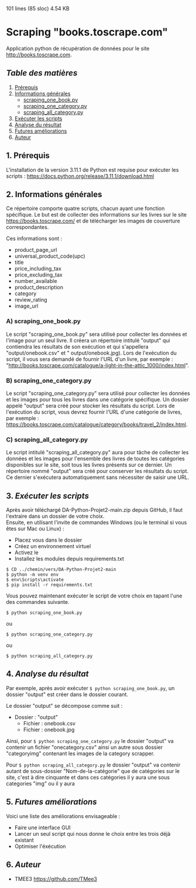 101 lines (85 sloc)  4.54 KB

# Scraping "books.toscrape.com"
Application python de récupération de données pour le site http://books.toscrape.com.

## *Table des matières*
1. [Prérequis](#1-prérequis)
2. [Informations générales](#2-informations-générales)
   - [scraping_one_book.py](#a-scraping_one_bookpy)
   - [scraping_one_category.py](#b-scraping_one_categorypy)
   - [scraping_all_category.py](#c-scraping_all_categorypy)
3. [Exécuter les scripts](#3-exécuter-les-scripts)
4. [Analyse du résultat](#4-analyse-du-résultat)
5. [Futures améliorations](#5-futures-améliorations)
6. [Auteur](#6-auteur)

## 1. Prérequis
L'installation de la version 3.11.1 de Python est requise pour exécuter les scripts : 
https://docs.python.org/release/3.11.1/download.html

## 2. Informations générales
Ce répertoire comporte quatre scripts, chacun ayant une fonction spécifique. 
Le but est de collecter des informations sur les livres sur le site https://books.toscrape.com/ et de télécharger les images de couverture correspondantes.

  Ces informations sont : 
- product_page_url 
- universal_product_code(upc)
- title
- price_including_tax
- price_excluding_tax
- number_available
- product_description
- category
- review_rating
- image_url

### A) scraping_one_book.py
Le script "scraping_one_book.py" sera utilisé pour collecter les données et l'image pour un seul livre. 
Il créera un répertoire intitulé "output" qui contiendra les résultats de son exécution et qui s'appellera "output/onebook.csv" et " output/onebook.jpg). 
Lors de l'exécution du script, il vous sera demandé de fournir l'URL d'un livre, par exemple : "http://books.toscrape.com/catalogue/a-light-in-the-attic_1000/index.html".

### B) scraping_one_category.py
Le script "scraping_one_category.py" sera utilisé pour collecter les données et les images pour tous les livres dans une catégorie spécifique.
Un dossier appelé "output" sera créé pour stocker les résultats du script.
Lors de l'exécution du script, vous devrez fournir l'URL d'une catégorie de livres, par exemple : https://books.toscrape.com/catalogue/category/books/travel_2/index.html.

### C) scraping_all_category.py
Le script intitulé "scraping_all_category.py" aura pour tâche de collecter les données et les images pour l'ensemble des livres de toutes les catégories disponibles sur le site, soit tous les livres présents sur ce dernier. 
Un répertoire nommé "output" sera créé pour conserver les résultats du script.
Ce dernier s'exécutera automatiquement sans nécessiter de saisir une URL.

## 3. *Exécuter les scripts*
Après avoir téléchargé DA-Python-Projet2-main.zip depuis GitHub, il faut l'extraire dans un dossier de votre choix.   
Ensuite, en utilisant l'invite de commandes Windows (ou le terminal si vous êtes sur Mac ou Linux) :  
- Placez vous dans le dossier  
- Créez un environnement virtuel  
- Activez le  
- Installez les modules depuis requirements.txt
```
$ CD ../chemin/vers/DA-Python-Projet2-main
$ python -m venv env
$ env\Scripts\activate
$ pip install -r requirements.txt
```
Vous pouvez maintenant exécuter le script de votre choix en tapant l'une des commandes suivante.
```
$ python scraping_one_book.py
```
ou
```
$ python scraping_one_category.py
```
ou
```
$ python scraping_all_category.py
```

## 4. *Analyse du résultat*
Par exemple, après avoir exécuter ```$ python scraping_one_book.py```, un dossier "output" est créer dans le dossier courant.  

Le dossier "output" se décompose comme suit :
- Dossier : "output"
   - Fichier : onebook.csv
   - Fichier : onebook.jpg
   


Ainsi, pour ```$ python scraping_one_category.py``` le dossier "output" va contenir un fichier "onecategory.csv" ainsi un autre sous dossier "categoryimg" contenant les images de la category scrapper.

Pour ```$ python scraping_all_category.py``` le dossier "output" va contenir autant de sous-dossier "Nom-de-la-catégorie" que de catégories sur le site, c'est à dire cinquante et dans ces catégories il y aura une sous categories "img" ou il y aura 

## 5. *Futures améliorations*
Voici une liste des améliorations envisageable :
- Faire une interface GUI 
- Lancer un seul script qui nous donne le choix entre les trois déjà existant
- Optimiser l'éxécution 

## 6. *Auteur*
- TMEE3 https://github.com/TMee3